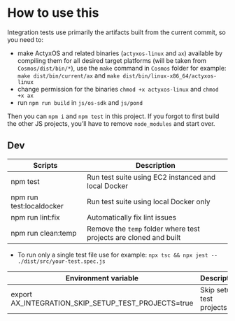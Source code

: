 # How to use this

Integration tests use primarily the artifacts built from the current commit, so you need to:

- make ActyxOS and related binaries (`actyxos-linux` and `ax`) available by compiling them for all desired target platforms (will be taken from `Cosmos/dist/bin/*`), use the `make` command in `Cosmos` folder for example: `make dist/bin/current/ax` and `make dist/bin/linux-x86_64/actyxos-linux`
- change permission for the binaries `chmod +x actyxos-linux` and `chmod +x ax`
- run `npm run build` in `js/os-sdk` and `js/pond`

Then you can `npm i` and `npm test` in this project. If you forgot to first build the other JS projects, you’ll have to remove `node_modules` and start over.

## Dev

| Scripts                  | Description                                                       |
|--------------------------|-------------------------------------------------------------------|
| npm test                 | Run test suite using EC2 instanced and local Docker               |
| npm run test:localdocker | Run test suite using local Docker only                            |
| npm run lint:fix         | Automatically fix lint issues                                     |
| npm run clean:temp       | Remove the `temp` folder where test projects are cloned and built |

- To run only a single test file use for example: `npx tsc && npx jest -- ./dist/src/your-test.spec.js`

| Environment variable                                | Description              |
|-----------------------------------------------------|--------------------------|
| export AX_INTEGRATION_SKIP_SETUP_TEST_PROJECTS=true | Skip setup test projects |
